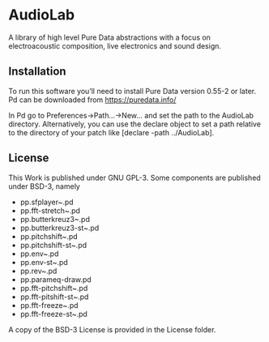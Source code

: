 # AudioLab

A library of high level Pure Data abstractions with a focus on electroacoustic composition,
live electronics and sound design.

## Installation

To run this software you’ll need to install Pure Data version 0.55-2 or later. 
Pd can be downloaded from https://puredata.info/ 

In Pd go to Preferences→Path...→New... and set the path to the AudioLab directory.
Alternatively, you can use the declare object to set a path relative to the directory of
your patch like [declare -path ../AudioLab].

## License

This Work is published under GNU GPL-3. 
Some components are published under BSD-3, namely 
- pp.sfplayer~.pd
- pp.fft-stretch~.pd 
- pp.butterkreuz3~.pd
- pp.butterkreuz3-st~.pd
- pp.pitchshift~.pd
- pp.pitchshift-st~.pd
- pp.env~.pd
- pp.env-st~.pd
- pp.rev~.pd
- pp.parameq-draw.pd
- pp.fft-pitchshift~.pd
- pp.fft-pitshift-st~.pd 
- pp.fft-freeze~.pd 
- pp.fft-freeze-st~.pd  

A copy of the BSD-3 License is provided in the License folder.
